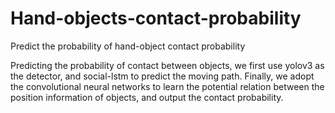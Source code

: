 # Hand-objects-contact-probability

Predict the probability of hand-object contact probability

Predicting the probability of contact between objects, we first use yolov3 as the detector, and social-lstm to predict the moving path. Finally, we adopt the convolutional neural networks to learn the potential relation between the position information of objects, and output the contact probability.
